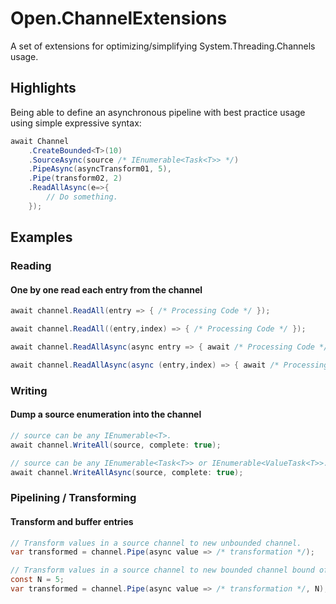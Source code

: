 # Open.ChannelExtensions

A set of extensions for optimizing/simplifying System.Threading.Channels usage.

## Highlights

Being able to define an asynchronous pipeline with best practice usage using simple expressive syntax:

```cs
await Channel
    .CreateBounded<T>(10)
    .SourceAsync(source /* IEnumerable<Task<T>> */)
    .PipeAsync(asyncTransform01, 5),
    .Pipe(transform02, 2)
    .ReadAllAsync(e=>{
        // Do something.
    });
```

## Examples

### Reading

#### One by one read each entry from the channel

```cs
await channel.ReadAll(entry => { /* Processing Code */ });
```

```cs
await channel.ReadAll((entry,index) => { /* Processing Code */ });
```

```cs
await channel.ReadAllAsync(async entry => { await /* Processing Code */ });
```

```cs
await channel.ReadAllAsync(async (entry,index) => { await /* Processing Code */ });
```

### Writing

#### Dump a source enumeration into the channel

```cs
// source can be any IEnumerable<T>.
await channel.WriteAll(source, complete: true);
```

```cs
// source can be any IEnumerable<Task<T>> or IEnumerable<ValueTask<T>>.
await channel.WriteAllAsync(source, complete: true);
```

### Pipelining / Transforming

#### Transform and buffer entries

```cs
// Transform values in a source channel to new unbounded channel.
var transformed = channel.Pipe(async value => /* transformation */);
```

```cs
// Transform values in a source channel to new bounded channel bound of N entries.
const N = 5;
var transformed = channel.Pipe(async value => /* transformation */, N);
```
